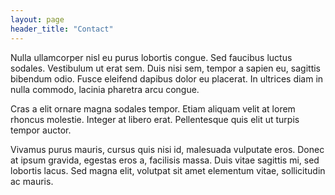 ```yaml
---
layout: page
header_title: "Contact"
---
```


Nulla ullamcorper nisl eu purus lobortis congue. Sed faucibus luctus sodales. Vestibulum ut erat sem. Duis nisi sem, tempor a sapien eu, sagittis bibendum odio. Fusce eleifend dapibus dolor eu placerat. In ultrices diam in nulla commodo, lacinia pharetra arcu congue.

Cras a elit ornare magna sodales tempor. Etiam aliquam velit at lorem rhoncus molestie. Integer at libero erat. Pellentesque quis elit ut turpis tempor auctor.

Vivamus purus mauris, cursus quis nisi id, malesuada vulputate eros. Donec at ipsum gravida, egestas eros a, facilisis massa. Duis vitae sagittis mi, sed lobortis lacus. Sed magna elit, volutpat sit amet elementum vitae, sollicitudin ac mauris.